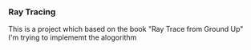 ### Ray Tracing
This is a project which based on the book "Ray Trace from Ground Up"  
I'm trying to implememt the alogorithm